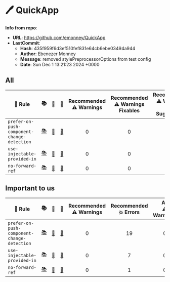# 🖊️ QuickApp

**Info from repo**:
- **URL**: <https://github.com/emonney/QuickApp>
- **LastCommit**:
	- **Hash**: 435f959f6d3ef510fef831e64cb6ebe03494a944
	- **Author**: Ebenezer Monney
	- **Message**: removed stylePreprocessorOptions from test config
	- **Date**: Sun Dec 1 13:21:23 2024 +0000

## All

| 📏 Rule | 📚 | 📄 | 🧪 | Recommended<br>⚠️ Warnings | Recommended<br>⚠️ Warnings<br>Fixables | Recommended<br>⚠️ Warnings<br>With Suggestions | Recommended<br>💥 Errors | Recommended<br>💥 Errors<br>Fixables | Recommended<br>💥 Errors<br>With Suggestions | All<br>⚠️ Warnings | All<br>⚠️ Warnings<br>Fixables | All<br>⚠️ Warnings<br>With Suggestions | All<br>💥 Errors | All<br>💥 Errors<br>Fixables | All<br>💥 Errors<br>With Suggestions | 🔧 | ✅ | 💡 |
| --- | :--: | :--: | :--: | :--: | :--: | :--: | :--: | :--: | :--: | :--: | :--: | :--: | :--: | :--: | :--: | :--: | :--: | :--: |
| `prefer-on-push-component-change-detection` | [📚](https://github.com/angular-eslint/angular-eslint/blob/main/packages/eslint-plugin/docs/rules/prefer-on-push-component-change-detection.md) | [📄](https://github.com/angular-eslint/angular-eslint/blob/main/packages/eslint-plugin/src/rules/prefer-on-push-component-change-detection.ts) | [🧪](https://github.com/angular-eslint/angular-eslint/blob/main/packages/eslint-plugin/tests/rules/prefer-on-push-component-change-detection) | 0 | 0 | 0 | 19 | 0 | 19 | 0 | 0 | 0 | 0 | 0 | 0 |  |  | 💡 |
| `use-injectable-provided-in` | [📚](https://github.com/angular-eslint/angular-eslint/blob/main/packages/eslint-plugin/docs/rules/use-injectable-provided-in.md) | [📄](https://github.com/angular-eslint/angular-eslint/blob/main/packages/eslint-plugin/src/rules/use-injectable-provided-in.ts) | [🧪](https://github.com/angular-eslint/angular-eslint/blob/main/packages/eslint-plugin/tests/rules/use-injectable-provided-in) | 0 | 0 | 0 | 7 | 0 | 7 | 0 | 0 | 0 | 0 | 0 | 0 |  |  | 💡 |
| `no-forward-ref` | [📚](https://github.com/angular-eslint/angular-eslint/blob/main/packages/eslint-plugin/docs/rules/no-forward-ref.md) | [📄](https://github.com/angular-eslint/angular-eslint/blob/main/packages/eslint-plugin/src/rules/no-forward-ref.ts) | [🧪](https://github.com/angular-eslint/angular-eslint/blob/main/packages/eslint-plugin/tests/rules/no-forward-ref) | 0 | 0 | 0 | 1 | 0 | 0 | 0 | 0 | 0 | 0 | 0 | 0 |  |  |  |



## Important to us

| 📏 Rule | 📚 | 📄 | 🧪 | Recommended<br>⚠️ Warnings | Recommended<br>💥 Errors | All<br>⚠️ Warnings | All<br>💥 Errors | 🔧 | ✅ | 💡 |
| --- | :--: | :--: | :--: | :--: | :--: | :--: | :--: | :--: | :--: | :--: |
| `prefer-on-push-component-change-detection` | [📚](https://github.com/angular-eslint/angular-eslint/blob/main/packages/eslint-plugin/docs/rules/prefer-on-push-component-change-detection.md) | [📄](https://github.com/angular-eslint/angular-eslint/blob/main/packages/eslint-plugin/src/rules/prefer-on-push-component-change-detection.ts) | [🧪](https://github.com/angular-eslint/angular-eslint/blob/main/packages/eslint-plugin/tests/rules/prefer-on-push-component-change-detection) | 0 | 19 | 0 | 0 |  |  | 💡 |
| `use-injectable-provided-in` | [📚](https://github.com/angular-eslint/angular-eslint/blob/main/packages/eslint-plugin/docs/rules/use-injectable-provided-in.md) | [📄](https://github.com/angular-eslint/angular-eslint/blob/main/packages/eslint-plugin/src/rules/use-injectable-provided-in.ts) | [🧪](https://github.com/angular-eslint/angular-eslint/blob/main/packages/eslint-plugin/tests/rules/use-injectable-provided-in) | 0 | 7 | 0 | 0 |  |  | 💡 |
| `no-forward-ref` | [📚](https://github.com/angular-eslint/angular-eslint/blob/main/packages/eslint-plugin/docs/rules/no-forward-ref.md) | [📄](https://github.com/angular-eslint/angular-eslint/blob/main/packages/eslint-plugin/src/rules/no-forward-ref.ts) | [🧪](https://github.com/angular-eslint/angular-eslint/blob/main/packages/eslint-plugin/tests/rules/no-forward-ref) | 0 | 1 | 0 | 0 |  |  |  |



